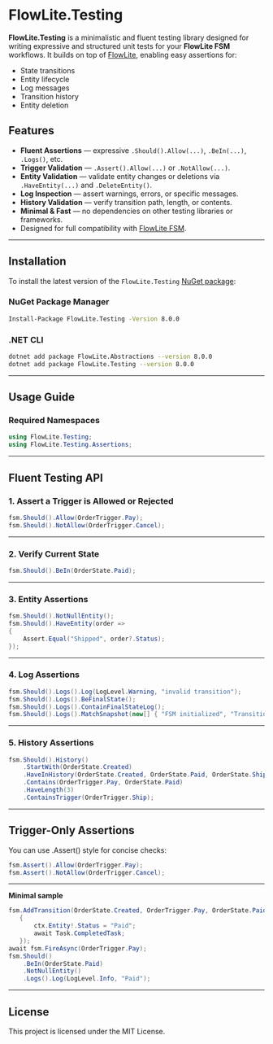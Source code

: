 # FlowLite.Testing

**FlowLite.Testing** is a minimalistic and fluent testing library designed for writing expressive and structured unit tests for your **FlowLite FSM** workflows.
It builds on top of [FlowLite](https://www.nuget.org/packages/FlowLite), enabling easy assertions for:
- State transitions
- Entity lifecycle
- Log messages
- Transition history
- Entity deletion

## Features

- **Fluent Assertions** — expressive `.Should().Allow(...)`, `.BeIn(...)`, `.Logs()`, etc.
- **Trigger Validation** — `.Assert().Allow(...)` or `.NotAllow(...)`.
- **Entity Validation** — validate entity changes or deletions via `.HaveEntity(...)` and `.DeleteEntity()`.
- **Log Inspection** — assert warnings, errors, or specific messages.
- **History Validation** — verify transition path, length, or contents.
- **Minimal & Fast** — no dependencies on other testing libraries or frameworks.
- Designed for full compatibility with [FlowLite FSM](https://www.nuget.org/packages/FlowLite).

---

## Installation

To install the latest version of the `FlowLite.Testing` [NuGet package](https://www.nuget.org/packages/FlowLite.Testing/):

### NuGet Package Manager
```bash
Install-Package FlowLite.Testing -Version 8.0.0
```
### .NET CLI
```bash
dotnet add package FlowLite.Abstractions --version 8.0.0
dotnet add package FlowLite.Testing --version 8.0.0
```
---

## Usage Guide

### Required Namespaces
```csharp
using FlowLite.Testing;
using FlowLite.Testing.Assertions;
```
---

## Fluent Testing API
### 1. Assert a Trigger is Allowed or Rejected
```csharp
fsm.Should().Allow(OrderTrigger.Pay);
fsm.Should().NotAllow(OrderTrigger.Cancel);
```
---

### 2. Verify Current State
```csharp
fsm.Should().BeIn(OrderState.Paid);
```
---

### 3. Entity Assertions
```csharp
fsm.Should().NotNullEntity();
fsm.Should().HaveEntity(order =>
{
    Assert.Equal("Shipped", order?.Status);
});
```
---

### 4. Log Assertions
```csharp
fsm.Should().Logs().Log(LogLevel.Warning, "invalid transition");
fsm.Should().Logs().BeFinalState();
fsm.Should().Logs().ContainFinalStateLog();
fsm.Should().Logs().MatchSnapshot(new[] { "FSM initialized", "Transitioned to Paid" });
```
---

### 5. History Assertions
```csharp
fsm.Should().History()
    .StartWith(OrderState.Created)
    .HaveInHistory(OrderState.Created, OrderState.Paid, OrderState.Shipped)
    .Contains(OrderTrigger.Pay, OrderState.Paid)
    .HaveLength(3)
    .ContainsTrigger(OrderTrigger.Ship);
```
---

## Trigger-Only Assertions
You can use .Assert() style for concise checks:
```csharp
fsm.Assert().Allow(OrderTrigger.Pay);
fsm.Assert().NotAllow(OrderTrigger.Cancel);
```
---

**Minimal sample**
```csharp
fsm.AddTransition(OrderState.Created, OrderTrigger.Pay, OrderState.Paid, async (_, ctx) =>
   {
       ctx.Entity!.Status = "Paid";
       await Task.CompletedTask;
   });
await fsm.FireAsync(OrderTrigger.Pay);
fsm.Should()
    .BeIn(OrderState.Paid)
    .NotNullEntity()
    .Logs().Log(LogLevel.Info, "Paid");
```
---

## License
This project is licensed under the MIT License.
